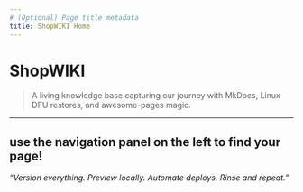 ```yaml
---
# (Optional) Page title metadata
title: ShopWIKI Home
---
```


# ShopWIKI

> A living knowledge base capturing our journey with MkDocs, Linux DFU restores, and awesome-pages magic.

---

## use the navigation panel on the left to find your page!

_“Version everything. Preview locally. Automate deploys. Rinse and repeat.”_
